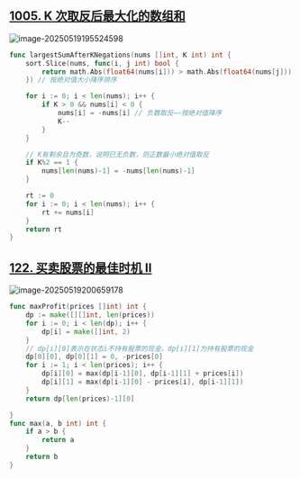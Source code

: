 ## [1005. K 次取反后最大化的数组和](https://leetcode.cn/problems/maximize-sum-of-array-after-k-negations/)

![image-20250519195524598](../AppData/Roaming/Typora/typora-user-images/image-20250519195524598.png)



```go
func largestSumAfterKNegations(nums []int, K int) int {
	sort.Slice(nums, func(i, j int) bool {
		return math.Abs(float64(nums[i])) > math.Abs(float64(nums[j]))
	}) // 按绝对值大小降序排序

	for i := 0; i < len(nums); i++ {
		if K > 0 && nums[i] < 0 {
			nums[i] = -nums[i] // 负数取反——按绝对值降序
			K--
		}
	}

	// K有剩余且为奇数，说明已无负数，则正数最小绝对值取反
	if K%2 == 1 {
		nums[len(nums)-1] = -nums[len(nums)-1]
	}

	rt := 0
	for i := 0; i < len(nums); i++ {
		rt += nums[i]
	}
	return rt
}
```



## [122. 买卖股票的最佳时机 II](https://leetcode.cn/problems/best-time-to-buy-and-sell-stock-ii/)

![image-20250519200659178](../AppData/Roaming/Typora/typora-user-images/image-20250519200659178.png)



```go
func maxProfit(prices []int) int {
    dp := make([][]int, len(prices))
    for i := 0; i < len(dp); i++ {
        dp[i] = make([]int, 2)
    }
    // dp[i][0]表示在状态i不持有股票的现金，dp[i][1]为持有股票的现金
    dp[0][0], dp[0][1] = 0, -prices[0]
    for i := 1; i < len(prices); i++ {
        dp[i][0] = max(dp[i-1][0], dp[i-1][1] + prices[i])
        dp[i][1] = max(dp[i-1][0] - prices[i], dp[i-1][1])
    }
    return dp[len(prices)-1][0]

}
func max(a, b int) int {
    if a > b {
        return a
    }
    return b
}
```

